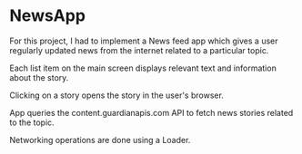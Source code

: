 # NewsApp

For this project, I had to implement a News feed app which gives a user regularly updated news from the internet related to a particular topic.

Each list item on the main screen displays relevant text and information about the story. 

Clicking on a story opens the story in the user's browser.

App queries the content.guardianapis.com API to fetch news stories related to the topic. 

Networking operations are done using a Loader.
